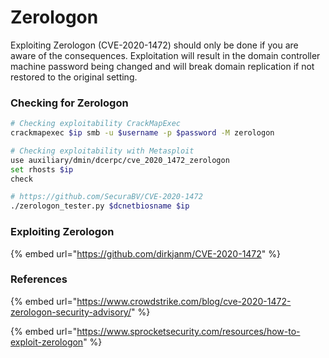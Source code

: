 # Zerologon

Exploiting Zerologon (CVE-2020-1472) should only be done if you are aware of the consequences. Exploitation will result in the domain controller machine password being changed and will break domain replication if not restored to the original setting.&#x20;

### Checking for Zerologon&#x20;

```bash
# Checking exploitability CrackMapExec
crackmapexec $ip smb -u $username -p $password -M zerologon

# Checking exploitability with Metasploit
use auxiliary/dmin/dcerpc/cve_2020_1472_zerologon
set rhosts $ip
check

# https://github.com/SecuraBV/CVE-2020-1472
./zerologon_tester.py $dcnetbiosname $ip
```

### Exploiting Zerologon

{% embed url="https://github.com/dirkjanm/CVE-2020-1472" %}

### References

{% embed url="https://www.crowdstrike.com/blog/cve-2020-1472-zerologon-security-advisory/" %}

{% embed url="https://www.sprocketsecurity.com/resources/how-to-exploit-zerologon" %}
